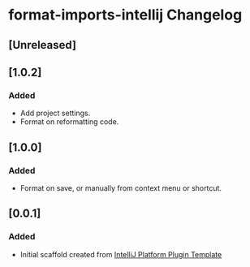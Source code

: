 <!-- Keep a Changelog guide -> https://keepachangelog.com -->

# format-imports-intellij Changelog

## [Unreleased]
## [1.0.2]
### Added
- Add project settings.
- Format on reformatting code.

## [1.0.0]
### Added
- Format on save, or manually from context menu or shortcut.

## [0.0.1]
### Added
- Initial scaffold created from [IntelliJ Platform Plugin Template](https://github.com/JetBrains/intellij-platform-plugin-template)
